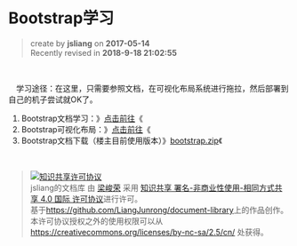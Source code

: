 # Bootstrap学习
> create by **jsliang** on **2017-05-14**  
> Recently revised in **2018-9-18 21:02:55**

<br>

&emsp;学习途径：在这里，只需要参照文档，在可视化布局系统进行拖拉，然后部署到自己的机子尝试就OK了。
1. Bootstrap文档学习：》[点击前往](http://www.runoob.com/bootstrap/bootstrap-tutorial.html)《
2. Bootstrap可视化布局：》[点击前往](http://www.ibootstrap.cn/)《
3. Bootstrap文档下载（楼主目前使用版本）》[bootstrap.zip](./resource/bootstrap.zip)《

<br>

> <a rel="license" href="http://creativecommons.org/licenses/by-nc-sa/4.0/"><img alt="知识共享许可协议" style="border-width:0" src="https://i.creativecommons.org/l/by-nc-sa/4.0/88x31.png" /></a><br /><span xmlns:dct="http://purl.org/dc/terms/" property="dct:title">jsliang的文档库</span> 由 <a xmlns:cc="http://creativecommons.org/ns#" href="https://github.com/LiangJunrong/document-library" property="cc:attributionName" rel="cc:attributionURL">梁峻荣</a> 采用 <a rel="license" href="http://creativecommons.org/licenses/by-nc-sa/4.0/">知识共享 署名-非商业性使用-相同方式共享 4.0 国际 许可协议</a>进行许可。<br />基于<a xmlns:dct="http://purl.org/dc/terms/" href="https://github.com/LiangJunrong/document-library" rel="dct:source">https://github.com/LiangJunrong/document-library</a>上的作品创作。<br />本许可协议授权之外的使用权限可以从 <a xmlns:cc="http://creativecommons.org/ns#" href="https://creativecommons.org/licenses/by-nc-sa/2.5/cn/" rel="cc:morePermissions">https://creativecommons.org/licenses/by-nc-sa/2.5/cn/</a> 处获得。